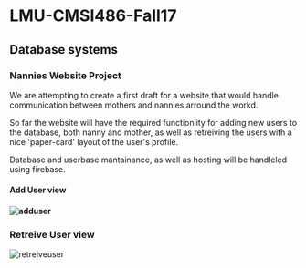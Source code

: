 # LMU-CMSI486-Fall17
## Database systems

### Nannies Website Project
We are attempting to create a first draft for a website that would handle communication between mothers and nannies arround the workd.

So far the website will have the required functionlity for adding new users to the database, both nanny and mother, as well as retreiving the users with a nice 'paper-card' layout of the user's profile.

Database and userbase mantainance, as well as hosting will be handleled using firebase.

#### Add User  view

#### ![adduser](https://github.com/juanjoneri/LMU-CMSI486-Fall17/blob/master/screens/adduser.png)

### Retreive User view

![retreiveuser](https://github.com/juanjoneri/LMU-CMSI486-Fall17/blob/master/screens/usercard.png)


